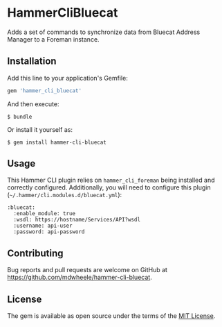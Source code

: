 # HammerCliBluecat

Adds a set of commands to synchronize data from Bluecat Address Manager to a Foreman instance.

## Installation

Add this line to your application's Gemfile:

```ruby
gem 'hammer_cli_bluecat'
```

And then execute:

    $ bundle

Or install it yourself as:

    $ gem install hammer-cli-bluecat

## Usage

This Hammer CLI plugin relies on `hammer_cli_foreman` being installed and correctly configured. Additionally, you will need to configure this plugin (`~/.hammer/cli.modules.d/bluecat.yml`):

```
:bluecat:
  :enable_module: true
  :wsdl: https://hostname/Services/API?wsdl
  :username: api-user
  :password: api-password
```

## Contributing

Bug reports and pull requests are welcome on GitHub at https://github.com/mdwheele/hammer-cli-bluecat.

## License

The gem is available as open source under the terms of the [MIT License](http://opensource.org/licenses/MIT).

